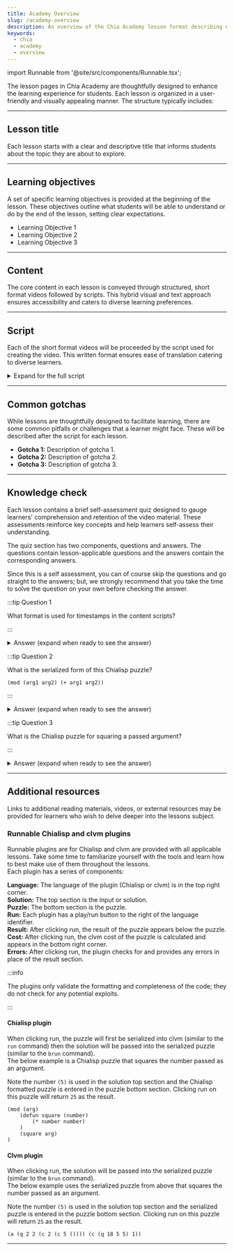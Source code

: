 ```yaml
---
title: Academy Overview
slug: /academy-overview
description: An overview of the Chia Academy lesson format describing each section and component that will be used throughout the lessons.
keywords:
  - chia
  - academy
  - overview
---
```


import Runnable from '@site/src/components/Runnable.tsx';

The lesson pages in Chia Academy are thoughtfully designed to enhance the learning experience for students. Each lesson is organized in a user-friendly and visually appealing manner. The structure typically includes:  

---

## Lesson title
Each lesson starts with a clear and descriptive title that informs students about the topic they are about to explore.  

---

## Learning objectives
A set of specific learning objectives is provided at the beginning of the lesson. These objectives outline what students will be able to understand or do by the end of the lesson, setting clear expectations.  
- Learning Objective 1
- Learning Objective 2
- Learning Objective 3

---

## Content
The core content in each lesson is conveyed through structured, short format videos followed by scripts. This hybrid visual and text approach ensures accessibility and caters to diverse learning preferences.  

---

## Script
Each of the short format videos will be proceeded by the script used for creating the video. This written format ensures ease of translation catering to diverse learners.  
<details>

<summary> Expand for the full script </summary>

00:00  
This is an example of how the scripts will be provided including timestamps.  

00:20  
The timestamps are provided in set intervals and are formatted as `minutes:seconds` (`MM:SS`).  

</details>

---

## Common gotchas
While lessons are thoughtfully designed to facilitate learning, there are some common pitfalls or challenges that a learner might face. These will be described after the script for each lesson.  

- **Gotcha 1:** Description of gotcha 1.  
- **Gotcha 2:** Description of gotcha 2.  
- **Gotcha 3:** Description of gotcha 3.  

---

## Knowledge check
Each lesson contains a brief self-assessment quiz designed to gauge learners' comprehension and retention of the video material. These assessments reinforce key concepts and help learners self-assess their understanding.  
  
The quiz section has two components, questions and answers.  The questions contain lesson-applicable questions and the answers contain the corresponding answers.  
  
Since this is a self assessment, you can of course skip the questions and go straight to the answers; but, we strongly recommend that you take the time to solve the question on your own before checking the answer.  

:::tip Question 1

What format is used for timestamps in the content scripts?

:::

<details>

<summary> Answer (expand when ready to see the answer)  </summary>

`MM:SS` or `minutes:seconds`  

</details>

:::tip Question 2

What is the serialized form of this Chialisp puzzle?

```chialisp
(mod (arg1 arg2) (+ arg1 arg2))
``` 

:::

<details>

<summary> Answer (expand when ready to see the answer)  </summary>

```chialisp
(+ 2 5)  
``` 

</details>

:::tip Question 3

What is the Chialisp puzzle for squaring a passed argument?

:::

<details>

<summary> Answer (expand when ready to see the answer) </summary>

```chialisp
(mod (arg)
    (defun square (number)
        (* number number)
    )
    (square arg)
)
```   

</details>

---

## Additional resources
Links to additional reading materials, videos, or external resources may be provided for learners who wish to delve deeper into the lessons subject.  

### Runnable Chialisp and clvm plugins
Runnable plugins are for Chialisp and clvm are provided with all applicable lessons. Take some time to familiarize yourself with the tools and learn how to best make use of them throughout the lessons.  
Each plugin has a series of components:  
  
**Language:** The language of the plugin (Chialisp or clvm) is in the top right corner.  
**Solution:** The top section is the input or solution.   
**Puzzle:** The bottom section is the puzzle.  
**Run:** Each plugin has a play/run button to the right of the language identifier.  
**Result:** After clicking run, the result of the puzzle appears below the puzzle.  
**Cost:** After clicking run, the clvm cost of the puzzle is calculated and appears in the bottom right corner.  
**Errors:** After clicking run, the plugin checks for and provides any errors in place of the result section.  

:::info

The plugins only validate the formatting and completeness of the code; they do not check for any potential exploits.

:::

#### Chialisp plugin
When clicking run, the puzzle will first be serialized into clvm (similar to the `run` command) then the solution will be passed into the serialized puzzle (similar to the `brun` command).  
The below example is a Chialisp puzzle that squares the number passed as an argument.  
  
Note the number `(5)` is used in the solution top section and the Chialisp formatted puzzle is entered in the puzzle bottom section. Clicking run on this puzzle will return `25` as the result.  

<Runnable flavor='chialisp' input='(5)'>

```chialisp
(mod (arg)
    (defun square (number)
        (* number number)
    )
    (square arg)
)
```

</Runnable>

#### Clvm plugin
When clicking run, the solution will be passed into the serialized puzzle (similar to the `brun` command).  
The below example uses the serialized puzzle from above that squares the number passed as an argument.  
  
Note the number `(5)` is used in the solution top section and the serialized puzzle is entered in the puzzle bottom section. Clicking run on this puzzle will return `25` as the result.  

<Runnable flavor='clvm' input='(5)'>

```chialisp
(a (q 2 2 (c 2 (c 5 ()))) (c (q 18 5 5) 1))
```

</Runnable>

---
